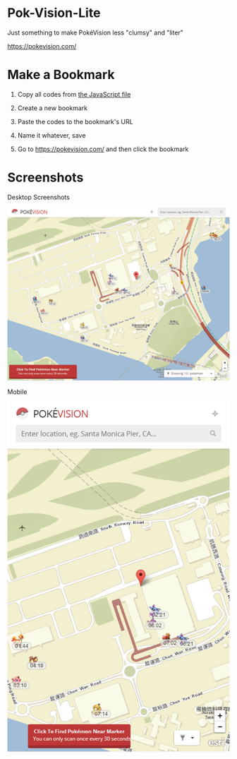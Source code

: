 # Pok-Vision-Lite
Just something to make PokéVision less "clumsy" and "liter"

https://pokevision.com/

# Make a Bookmark
1) Copy all codes from [the JavaScript file](https://github.com/jasonycw/Pok-Vision-Lite/blob/master/Pok%C3%A9Vision_cleanup_and_locate_bookmark.js)

2) Create a new bookmark

3) Paste the codes to the bookmark's URL

4) Name it whatever, save

5) Go to https://pokevision.com/ and then click the bookmark

# Screenshots
Desktop Screenshots

![Desktop Screenshots](https://raw.githubusercontent.com/jasonycw/Pok-Vision-Lite/master/screenshots/pc_screenshot.png "Desktop Screenshots")

Mobile

![Mobile Screenshots](https://raw.githubusercontent.com/jasonycw/Pok-Vision-Lite/master/screenshots/mobile_screenshot.png "Mobile Screenshots")

